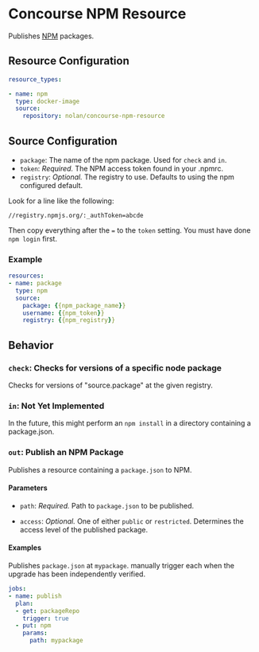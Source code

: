 # Concourse NPM Resource

Publishes [NPM](https://npmjs.com) packages.

## Resource Configuration

```yaml
resource_types:

- name: npm
  type: docker-image
  source:
    repository: nolan/concourse-npm-resource
```

## Source Configuration

* `package`: The name of the npm package.  Used for `check` and `in`.
* `token`: *Required.* The NPM access token found in your .npmrc.
* `registry`: *Optional.* The registry to use.  Defaults to using the npm configured default.

Look for a line like the following:

```
//registry.npmjs.org/:_authToken=abcde
```

Then copy everything after the `=` to the `token` setting. You must have done `npm login` first.

### Example

```yaml
resources:
- name: package
  type: npm
  source:
    package: {{npm_package_name}}
    username: {{npm_token}}
    registry: {{npm_registry}}
```

## Behavior

### `check`: Checks for versions of a specific node package

Checks for versions of "source.package" at the given registry.

### `in`: Not Yet Implemented

In the future, this might perform an `npm install` in a directory containing a package.json.

### `out`: Publish an NPM Package

Publishes a resource containing a `package.json` to NPM.

#### Parameters

* `path`: *Required.* Path to `package.json` to be published.

* `access`: *Optional.* One of either `public` or `restricted`. Determines the access level of the published package.

#### Examples

Publishes `package.json` at `mypackage`. manually trigger each when the upgrade has been independently verified.

```yaml
jobs:
- name: publish
  plan:
  - get: packageRepo
    trigger: true
  - put: npm
    params:
      path: mypackage
```
